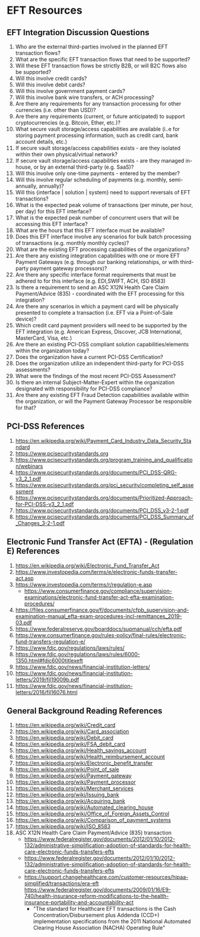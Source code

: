
# EFT Resources

## EFT Integration Discussion Questions

1. Who are the external third-parties involved in the planned EFT transaction flows?
1. What are the specific EFT transaction flows that need to be supported?
1. Will these EFT transaction flows be strictly B2B, or will B2C flows also be supported?
1. Will this involve credit cards?
1. Will this involve debit cards?
1. Will this involve government payment cards?
1. Will this involve bank wire transfers, or ACH processing?
1. Are there any requirements for any transaction processing for other currencies (i.e. other than USD)?
1. Are there any requirements (current, or future anticipated) to support cryptocurrencies (e.g. Bitcoin, Ether, etc.)?
1. What secure vault storage/access capabilities are available (i..e for storing payment processing information, such as credit card, bank account details, etc.)
1. If secure vault storage/access capabilities exists - are they isolated within their own physical/virtual network?
1. If secure vault storage/access capabilities exists - are they managed in-house, or by an external third-party (e.g. SaaS)?
1. Will this involve only one-time payments - entered by the member?
1. Will this involve regular scheduling of payments (e.g. monthly, semi-annually, annually)?
1. Will this {interface | solution | system} need to support reversals of EFT transactions?
1. What is the expected peak volume of transactions (per minute, per hour, per day) for this EFT interface?
1. What is the expected peak number of concurrent users that will be accessing this EFT interface?
1. What are the hours that this EFT interface must be available?
1. Does this EFT interface involve any scenarios for bulk batch processing of transactions (e.g. monthly monthly cycles)?
1. What are the existing EFT processing capabilities of the organizations?
1. Are there any existing integration capabilities with one or more EFT Payment Gateways (e.g. through our banking relationships, or with third-party payment gateway processors)?
1. Are there any specific interface format requirements that must be adhered to for this interface (e.g. EDI,SWIFT, ACH, ISO 8583)
1. Is there a requirement to send an ASC X12N Health Care Claim Payment/Advice (835) - coordinated with the EFT processing for this integration?
1. Are there any scenarios in which a payment card will be physically presented to complete a transaction (i.e. EFT via a Point-of-Sale device)?
1. Which credit card payment providers will need to be supported by the EFT integration (e.g. American Express, Discover, JCB International, MasterCard, Visa, etc.)
1. Are there an existing PCI-DSS compliant solution capabilities/elements within the organization today?
1. Does the organization have a current PCI-DSS Certification?
1. Does the organization utilize an independent third-party for PCI-DSS assessments?
1. What were the findings of the most recent PCI-DSS Assessment?
1. Is there an internal Subject-Matter-Expert within the organization designated with responsibility for PCI-DSS compliance?
1. Are there any existing EFT Fraud Detection capabilities available within the organization, or will the Payment Gateway Processor be responsible for that?


## PCI-DSS References

1. https://en.wikipedia.org/wiki/Payment_Card_Industry_Data_Security_Standard
1. https://www.pcisecuritystandards.org
1. https://www.pcisecuritystandards.org/program_training_and_qualification/webinars
1. https://www.pcisecuritystandards.org/documents/PCI_DSS-QRG-v3_2_1.pdf
1. https://www.pcisecuritystandards.org/pci_security/completing_self_assessment
1. https://www.pcisecuritystandards.org/documents/Prioritized-Approach-for-PCI-DSS-v3_2_1.pdf
1. https://www.pcisecuritystandards.org/documents/PCI_DSS_v3-2-1.pdf
1. https://www.pcisecuritystandards.org/documents/PCI_DSS_Summary_of_Changes_3-2-1.pdf

## Electronic Fund Transfer Act (EFTA) - (Regulation E) References

1. https://en.wikipedia.org/wiki/Electronic_Fund_Transfer_Act
1. https://www.investopedia.com/terms/e/electronic-funds-transfer-act.asp
1. https://www.investopedia.com/terms/r/regulation-e.asp
    * https://www.consumerfinance.gov/compliance/supervision-examinations/electronic-fund-transfer-act-efta-examination-procedures/
1. https://files.consumerfinance.gov/f/documents/cfpb_supervision-and-examination-manual_efta-exam-procedures-incl-remittances_2019-03.pdf
1. https://www.federalreserve.gov/boarddocs/supmanual/cch/efta.pdf
1. https://www.consumerfinance.gov/rules-policy/final-rules/electronic-fund-transfers-regulation-e/
1. https://www.fdic.gov/regulations/laws/rules/
1. https://www.fdic.gov/regulations/laws/rules/6000-1350.html#fdic6000titlexeft
1. https://www.fdic.gov/news/financial-institution-letters/
1. https://www.fdic.gov/news/financial-institution-letters/2019/fil19009b.pdf
1. https://www.fdic.gov/news/financial-institution-letters/2016/fil16076.html


## General Background Reading References

1. https://en.wikipedia.org/wiki/Credit_card
1. https://en.wikipedia.org/wiki/Card_association
1. https://en.wikipedia.org/wiki/Debit_card
1. https://en.wikipedia.org/wiki/FSA_debit_card
1. https://en.wikipedia.org/wiki/Health_savings_account
1. https://en.wikipedia.org/wiki/Health_reimbursement_account
1. https://en.wikipedia.org/wiki/Electronic_benefit_transfer
1. https://en.wikipedia.org/wiki/Point_of_sale
1. https://en.wikipedia.org/wiki/Payment_gateway
1. https://en.wikipedia.org/wiki/Payment_processor
1. https://en.wikipedia.org/wiki/Merchant_services
1. https://en.wikipedia.org/wiki/Issuing_bank
1. https://en.wikipedia.org/wiki/Acquiring_bank
1. https://en.wikipedia.org/wiki/Automated_clearing_house
1. https://en.wikipedia.org/wiki/Office_of_Foreign_Assets_Control
1. https://en.wikipedia.org/wiki/Comparison_of_payment_systems
1. https://en.wikipedia.org/wiki/ISO_8583
1. ASC X12N Health Care Claim Payment/Advice (835) transaction
    * https://www.federalregister.gov/documents/2012/01/10/2012-132/administrative-simplification-adoption-of-standards-for-health-care-electronic-funds-transfers-efts
    * https://www.federalregister.gov/documents/2012/01/10/2012-132/administrative-simplification-adoption-of-standards-for-health-care-electronic-funds-transfers-efts
    * https://support.changehealthcare.com/customer-resources/hipaa-simplified/transactions/era-eft https://www.federalregister.gov/documents/2009/01/16/E9-740/health-insurance-reform-modifications-to-the-health-insurance-portability-and-accountability-act
      * "The standard for Healthcare EFT transactions is the Cash Concentration/Disbursement plus Addenda (CCD+) implementation specifications from the 2011 National Automated Clearing House Association (NACHA) Operating Rule"

